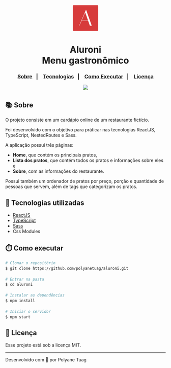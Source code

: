 <div align="center" justify-content="space-between">
  <img width= '80' src="./public/favicon.svg" /> 
  <h1>Aluroni <br/>
    Menu gastronômico </h1>
</div>

<h3 align="center">  
  <p align="center">
    <a href="#-sobre">Sobre</a>&nbsp;&nbsp;&nbsp;|&nbsp;&nbsp;&nbsp;
    <a href="#-tecnologias">Tecnologias</a>&nbsp;&nbsp;&nbsp;|&nbsp;&nbsp;&nbsp;
    <a href="#-como-executar">Como Executar</a>&nbsp;&nbsp;&nbsp;|&nbsp;&nbsp;&nbsp;
    <a href="#-licença">Licença</a>
  </p>
</h3>

<div align="center">
    <img width= '800' src="./public/assets/pratos/gif.gif" /> 
</div>

## 📚 Sobre

O projeto consiste em um cardápio online de um restaurante fictício. 

Foi desenvolvido com o objetivo para práticar nas tecnologias ReactJS, TypeScript, NestedRoutes e Sass.

A aplicação possui três páginas: 
- **Home**, que contém os principais pratos,
- **Lista dos pratos**, que contém todos os pratos e informações sobre eles e 
- **Sobre**, com as informações do restaurante.
  
Possui também um ordenador de pratos por preço, porção e quantidade de pessoas que servem, além de tags que categorizam os pratos.

## 🚀 Tecnologias utilizadas

- [ReactJS](https://react.dev/)
- [TypeScript](https://www.typescriptlang.org/)
- [Sass](https://sass-lang.com/)
- Css Modules

## ⏱️ Como executar

```bash
# Clonar o repositório
$ git clone https://github.com/polyanetuag/aluroni.git

# Entrar na pasta  
$ cd aluroni

# Instalar as dependências
$ npm install 

# Iniciar o servidor
$ npm start
```

## 📝 Licença

Esse projeto está sob a licença MIT.

---
Desenvolvido com 💜 por Polyane Tuag
